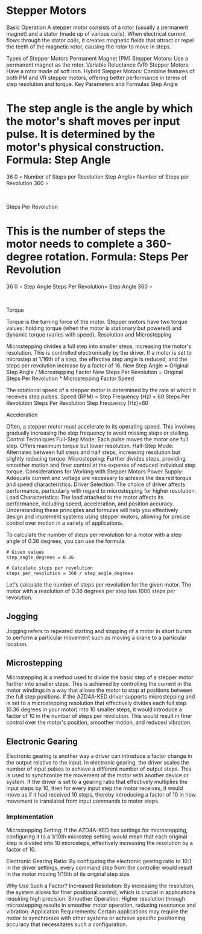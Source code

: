 # Stepper Motors
Basic Operation
A stepper motor consists of a rotor (usually a permanent magnet) and a stator (made up of various coils). When electrical current flows through the stator coils, it creates magnetic fields that attract or repel the teeth of the magnetic rotor, causing the rotor to move in steps.

Types of Stepper Motors
Permanent Magnet (PM) Stepper Motors: Use a permanent magnet as the rotor.
Variable Reluctance (VR) Stepper Motors: Have a rotor made of soft iron.
Hybrid Stepper Motors: Combine features of both PM and VR stepper motors, offering better performance in terms of step resolution and torque.
Key Parameters and Formulas
Step Angle

The step angle is the angle by which the motor's shaft moves per input pulse. It is determined by the motor's physical construction.
Formula: 
Step Angle
=
36
0
∘
Number of Steps per Revolution
Step Angle= 
Number of Steps per Revolution
360 
∘
 
​
 
Steps Per Revolution

This is the number of steps the motor needs to complete a 360-degree rotation.
Formula: 
Steps Per Revolution
=
36
0
∘
Step Angle
Steps Per Revolution= 
Step Angle
360 
∘
 
​
 
Torque

Torque is the turning force of the motor. Stepper motors have two torque values: holding torque (when the motor is stationary but powered) and dynamic torque (varies with speed).
Resolution and Microstepping

Microstepping divides a full step into smaller steps, increasing the motor's resolution. This is controlled electronically by the driver.
If a motor is set to microstep at 1/16th of a step, the effective step angle is reduced, and the steps per revolution increase by a factor of 16.
New Step Angle = Original Step Angle / Microstepping Factor
New Steps Per Revolution = Original Steps Per Revolution * Microstepping Factor
Speed

The rotational speed of a stepper motor is determined by the rate at which it receives step pulses.
Speed (RPM) = 
Step Frequency (Hz)
×
60
Steps Per Revolution
Steps Per Revolution
Step Frequency (Hz)×60
​
 
Acceleration

Often, a stepper motor must accelerate to its operating speed. This involves gradually increasing the step frequency to avoid missing steps or stalling.
Control Techniques
Full-Step Mode: Each pulse moves the motor one full step. Offers maximum torque but lower resolution.
Half-Step Mode: Alternates between full steps and half steps, increasing resolution but slightly reducing torque.
Microstepping: Further divides steps, providing smoother motion and finer control at the expense of reduced individual step torque.
Considerations for Working with Stepper Motors
Power Supply: Adequate current and voltage are necessary to achieve the desired torque and speed characteristics.
Driver Selection: The choice of driver affects performance, particularly with regard to microstepping for higher resolution.
Load Characteristics: The load attached to the motor affects its performance, including speed, acceleration, and position accuracy.
Understanding these principles and formulas will help you effectively design and implement systems using stepper motors, allowing for precise control over motion in a variety of applications.


To calculate the number of steps per revolution for a motor with a step angle of 0.36 degrees, you can use the formula:
```
# Given values
step_angle_degrees = 0.36

# Calculate steps per revolution
steps_per_revolution = 360 / step_angle_degrees
```
Let's calculate the number of steps per revolution for the given motor.
The motor with a resolution of 0.36 degrees per step has 1000 steps per revolution. ​​

## Jogging
Jogging refers to repeated starting and stopping of a motor in short bursts to perform a particular movement such as moving a crane to a particular location.

## Microstepping
Microstepping is a method used to divide the basic step of a stepper motor further into smaller steps. This is achieved by controlling the current in the motor windings in a way that allows the motor to stop at positions between the full step positions. If the AZD4A-KED driver supports microstepping and is set to a microstepping resolution that effectively divides each full step (0.36 degrees in your motor) into 10 smaller steps, it would introduce a factor of 10 in the number of steps per revolution. This would result in finer control over the motor's position, smoother motion, and reduced vibration.

## Electronic Gearing
Electronic gearing is another way a driver can introduce a factor change in the output relative to the input. In electronic gearing, the driver scales the number of input pulses to achieve a different number of output steps. This is used to synchronize the movement of the motor with another device or system. If the driver is set to a gearing ratio that effectively multiplies the input steps by 10, then for every input step the motor receives, it would move as if it had received 10 steps, thereby introducing a factor of 10 in how movement is translated from input commands to motor steps.

### Implementation
Microstepping Setting: If the AZD4A-KED has settings for microstepping, configuring it to a 1/10th microstep setting would mean that each original step is divided into 10 microsteps, effectively increasing the resolution by a factor of 10.

Electronic Gearing Ratio: By configuring the electronic gearing ratio to 10:1 in the driver settings, every command step from the controller would result in the motor moving 1/10th of its original step size.

Why Use Such a Factor?
Increased Resolution: By increasing the resolution, the system allows for finer positional control, which is crucial in applications requiring high precision.
Smoother Operation: Higher resolution through microstepping results in smoother motor operation, reducing resonance and vibration.
Application Requirements: Certain applications may require the motor to synchronize with other systems or achieve specific positioning accuracy that necessitates such a configuration.